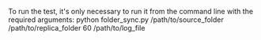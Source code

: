 To run the test, it's only necessary to run it from the command line with the required arguments: python folder_sync.py /path/to/source_folder /path/to/replica_folder 60 /path/to/log_file
